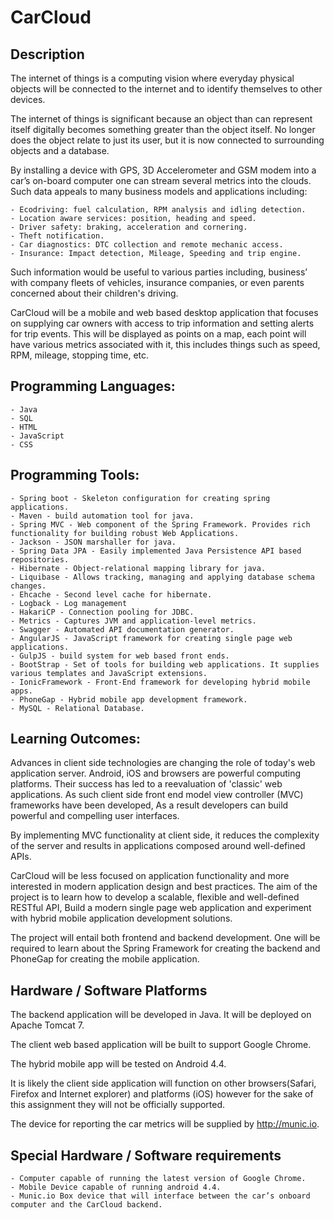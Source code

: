 # CarCloud

## Description

The internet of things is a computing vision where everyday physical objects will be connected to the internet and to identify themselves to other devices.

The internet of things is significant because an object than can represent itself digitally becomes something greater than the object itself. No longer does the object relate to just its user, but it is now connected to surrounding objects and a database. 

By installing a device with GPS, 3D Accelerometer and GSM modem into a car’s on-board computer one can stream several metrics into the clouds. Such data appeals to many business models and applications including: 

	- Ecodriving: fuel calculation, RPM analysis and idling detection.
	- Location aware services: position, heading and speed.
	- Driver safety: braking, acceleration and cornering.
	- Theft notification.
	- Car diagnostics: DTC collection and remote mechanic access.
	- Insurance: Impact detection, Mileage, Speeding and trip engine.

Such information would be useful to various parties including, business’ with company fleets of vehicles, insurance companies, or even parents concerned about their children's driving.

CarCloud will be a mobile and web based desktop application that focuses on supplying car owners with access to trip information and setting alerts for trip events. This will be displayed as points on a map, each point will have various metrics associated with it, this includes things such as speed, RPM, mileage, stopping time, etc.

## Programming Languages:

	- Java
	- SQL
	- HTML
	- JavaScript
	- CSS

## Programming Tools:

	- Spring boot - Skeleton configuration for creating spring applications.
	- Maven - build automation tool for java.
	- Spring MVC - Web component of the Spring Framework. Provides rich functionality for building robust Web Applications.
	- Jackson - JSON marshaller for java.
	- Spring Data JPA - Easily implemented Java Persistence API based repositories. 
	- Hibernate - Object-relational mapping library for java.
	- Liquibase - Allows tracking, managing and applying database schema changes.
	- Ehcache - Second level cache for hibernate.
	- Logback - Log management
	- HakariCP - Connection pooling for JDBC.
	- Metrics - Captures JVM and application-level metrics.
	- Swagger - Automated API documentation generator.
	- AngularJS - JavaScript framework for creating single page web applications.
	- GulpJS - build system for web based front ends.
	- BootStrap - Set of tools for building web applications. It supplies various templates and JavaScript extensions.
	- IonicFramework - Front-End framework for developing hybrid mobile apps.
	- PhoneGap - Hybrid mobile app development framework.
	- MySQL - Relational Database.

## Learning Outcomes:

Advances in client side technologies are changing the role of today's web application server. Android, iOS and browsers are powerful computing platforms. Their success has led to a reevaluation of 'classic' web applications. As such client side front end model view controller (MVC) frameworks have been developed, As a result developers can build powerful and compelling user interfaces.

By implementing MVC functionality at client side, it reduces the complexity of the server and results in applications composed around well-defined APIs.

CarCloud will be less focused on application functionality and more interested in modern application design and best practices. The aim of the project is to learn how to develop a scalable, flexible and well-defined RESTful API, Build a modern single page web application and experiment with hybrid mobile application development solutions.

The project will entail both frontend and backend development. One will be required to learn about the Spring Framework for creating the backend and PhoneGap for creating the mobile application.

## Hardware / Software Platforms

The backend application will be developed in Java. It will be deployed on Apache Tomcat 7.

The client web based application will be built to support Google Chrome. 

The hybrid mobile app will be tested on Android 4.4. 

It is likely the client side application will function on other browsers(Safari, Firefox and Internet explorer) and platforms (iOS) however for the sake of this assignment they will not be officially supported.

The device for reporting the car metrics will be supplied by http://munic.io. 

## Special Hardware / Software requirements

	- Computer capable of running the latest version of Google Chrome.
	- Mobile Device capable of running android 4.4.
	- Munic.io Box device that will interface between the car’s onboard computer and the CarCloud backend.
